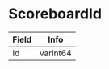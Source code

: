 # ScoreboardId

<table><thead><tr><th>Field</th><th>Info</th></tr></thead><tbody>
<tr><td>Id</td><td>varint64</td></tr>
</tbody></table>